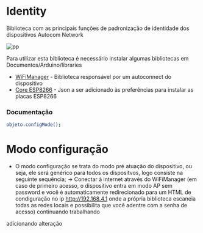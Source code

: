 # Identity
Biblioteca com as principais funções de padronização de identidade dos dispositivos Autocom Network

![pp](https://user-images.githubusercontent.com/37492251/96611651-46ca6200-12d3-11eb-9894-4d221a2c8ea3.jpeg)

Para utilizar esta biblioteca é necessário instalar algumas bibliotecas em Documentos/Arduino/libraries
 * [WiFiManager] - Biblioteca responsável por um autoconnect do dispositivo
 * [Core ESP8266] - Json a ser adicionado às preferências para instalar as placas ESP8266
 
 [WiFiManager]: <https://github.com/tzapu/WiFiManager.git>
 [Core ESP8266]: <https://arduino.esp8266.com/stable/package_esp8266com_index.json>
 
 ### Documentação
 
 ```sh
objeto.configMode();
```

# Modo configuração
- O modo configuração se trata do modo pré atuação do dispositivo, ou seja, ele será genérico para todos os dispositvos, logo consiste na seguinte sequência;
-> Conectar à internet através do WiFiManager (em caso de primeiro acesso, o dispositivo entra em modo AP sem password e você é automaticamente redirecionado para um HTML de condiguração no ip http://192.168.4.1 onde a própria biblioteca escaneia todas as redes locais e possibilita que você adentre com a senha de acesso)
continuando trabalhando

adicionando alteração


